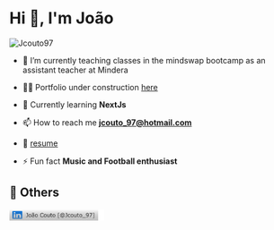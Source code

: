 <h1>Hi 👋, I'm João</h1>

<p align="left"> <img src="https://komarev.com/ghpvc/?username=Jcouto97&label=Profile%20views&color=0e75b6&style=flat" alt="Jcouto97" /> </p>

- 🔭 I’m currently teaching classes in the mindswap bootcamp as an assistant teacher at Mindera

- 👨‍💻 Portfolio under construction [here](https://portfolio-nextjs-pearl.vercel.app/)

- 🌱 Currently learning **NextJs**

- 📫 How to reach me **jcouto_97@hotmail.com**

- 📄 [resume](https://drive.google.com/file/d/18Ae36JL5W_sBrtQJYW8YC3kwoJMOmzna/view?usp=sharing)

- ⚡ Fun fact **Music and Football enthusiast**

## 🧾 Others

<a href="https://www.linkedin.com/in/jo%C3%A3o-couto-84a60a252/"><img style="widht:100px;height:20px;" src='LinkedinRectangle.png' /></a>

